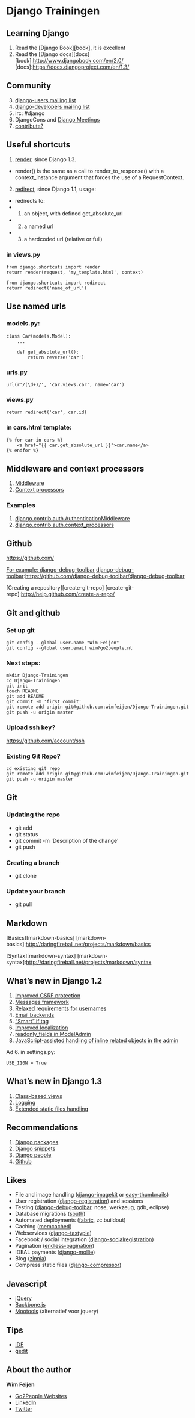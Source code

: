 Django Trainingen
=================

Learning Django
------------
1. Read the [Django Book][book], it is excellent
2. Read the [Django docs][docs]
[book]:http://www.djangobook.com/en/2.0/
[docs]:https://docs.djangoproject.com/en/1.3/

Community
---
3. [django-users mailing list][django-users]
4. [django-developers mailing list][django-developers]
5. irc: #django
6. DjangoCons and [Django Meetings][meetings]
7. [contribute?][contribute]

[django-users]:http://groups.google.com/group/django-users
[django-developers]:http://groups.google.com/group/django-developers
[meetings]:http://wiki.python.org/moin/DjangoMeetingNL
[contribute]:https://docs.djangoproject.com/en/1.3/#the-django-open-source-project

Useful shortcuts
----------------
1. [render][render], since Django 1.3.
  - render() is the same as a call to render_to_response() with a context_instance argument that forces the use of a RequestContext.
2. [redirect][redirect], since Django 1.1, usage:
 - redirects to:
 - 1. an object, with defined get_absolute_url
 - 2. a named url
 - 3. a hardcoded url (relative or full)

### in views.py
    from django.shortcuts import render
    return render(request, 'my_template.html', context)

    from django.shortcuts import redirect
    return redirect('name_of_url')

[render]:https://docs.djangoproject.com/en/1.3/topics/http/shortcuts/#render
[redirect]:https://docs.djangoproject.com/en/1.3/topics/http/shortcuts/#redirect

Use named urls
--------------
### models.py:
    class Car(models.Model):
        ...

        def get_absolute_url():
            return reverse('car')

### urls.py
    url(r'/(\d+)/', 'car.views.car', name='car')

### views.py
    return redirect('car', car.id)

### in cars.html template:
    {% for car in cars %}
        <a href="{{ car.get_absolute_url }}">car.name</a>
    {% endfor %}


Middleware and context processors
------------------------

1. [Middleware][middleware]
2. [Context processors][context_processors]

### Examples
1. [django.contrib.auth.AuthenticationMiddleware][auth-middleware]
2. [django.contrib.auth.context_processors][auth-processor]

[middleware]:https://docs.djangoproject.com/en/1.3/topics/http/middleware/
[context_processors]:https://docs.djangoproject.com/en/dev/ref/templates/api/#writing-your-own-context-processors

[auth-middleware]:https://github.com/django/django/blob/master/django/contrib/auth/middleware.py
[auth-processor]:https://github.com/django/django/blob/master/django/contrib/auth/context_processors.py


Github
------
https://github.com/

[For example: django-debug-toolbar][django-debug-toolbar]
[django-debug-toolbar]:https://github.com/django-debug-toolbar/django-debug-toolbar

[Creating a repository][create-git-repo]
[create-git-repo]:http://help.github.com/create-a-repo/

Git and github
--------------
### Set up git
    git config --global user.name "Wim Feijen"
    git config --global user.email wim@go2people.nl

### Next steps:
    mkdir Django-Trainingen
    cd Django-Trainingen
    git init
    touch README
    git add README
    git commit -m 'first commit'
    git remote add origin git@github.com:wimfeijen/Django-Trainingen.git
    git push -u origin master

### Upload ssh key?
https://github.com/account/ssh

### Existing Git Repo?
    cd existing_git_repo
    git remote add origin git@github.com:wimfeijen/Django-Trainingen.git
    git push -u origin master

Git
---

### Updating the repo
- git add
- git status
- git commit -m 'Description of the change'
- git push

### Creating a branch
- git clone

### Update your branch
- git pull


Markdown
--------
[Basics][markdown-basics]
[markdown-basics]:http://daringfireball.net/projects/markdown/basics

[Syntax][markdown-syntax]
[markdown-syntax]:http://daringfireball.net/projects/markdown/syntax

What’s new in Django 1.2
------------------------
1. [Improved CSRF protection][csrf]
2. [Messages framework][messages]
3. [Relaxed requirements for usernames][usernames]
4. [Email backends][email backends]
5. [“Smart” if tag][if]
6. [Improved localization][l10n]
7. [readonly_fields in ModelAdmin][readonly]
8. [JavaScript-assisted handling of inline related objects in the admin][inline]

Ad 6. in settings.py:

    USE_I10N = True

[csrf]:https://docs.djangoproject.com/en/1.3/ref/contrib/csrf/
[messages]:https://docs.djangoproject.com/en/1.3/ref/contrib/messages/
[usernames]:https://docs.djangoproject.com/en/dev/releases/1.2/#relaxed-requirements-for-usernames
[email backends]:https://docs.djangoproject.com/en/dev/topics/email/#topic-email-backends
[if]:https://docs.djangoproject.com/en/dev/releases/1.2/#smart-if-tag
[l10n]:https://docs.djangoproject.com/en/dev/topics/i18n/localization/#format-localization
[readonly]:https://docs.djangoproject.com/en/dev/releases/1.2/#readonly-fields-in-modeladmin
[inline]: https://docs.djangoproject.com/en/dev/releases/1.2/#javascript-assisted-handling-of-inline-related-objects-in-the-admin

What’s new in Django 1.3
------------------------

1. [Class-based views][class-based-views]
2. [Logging][logging]
3. [Extended static files handling][static]

[class-based-views]:https://docs.djangoproject.com/en/1.3/topics/class-based-views/
[logging]:https://docs.djangoproject.com/en/1.3/topics/logging/
[static]:https://docs.djangoproject.com/en/1.3/ref/contrib/staticfiles/

Recommendations
---------------
1. [Django packages][packages]
2. [Django snippets][snippets]
3. [Django people][people]
4. [Github][github]

[snippets]:http://djangosnippets.org/
[packages]:http://djangopackages.com/
[people]:http://djangopeople.net/
[github]:https://github.com

Likes
-----
- File and image handling ([django-imagekit][imagekit] or [easy-thumbnails][easy-thumbnails])
- User registration ([django-registration][registration]) and sessions
- Testing ([django-debug-toolbar][django-debug-toolbar], nose, werkzeug, gdb, eclipse)
- Database migrations ([south][south])
- Automated deployments ([fabric][fabric], zc.buildout)
- Caching ([memcached][memcached])
- Webservices ([django-tastypie][tastypie])
- Facebook / social integration ([django-socialregistration][social])
- Pagination ([endless-pagination][pagination])
- IDEAL payments ([django-mollie][mollie])
- Blog ([zinnia][zinnia])
- Compress static files ([django-compressor][compressor])

[imagekit]:https://github.com/jdriscoll/django-imagekit
[easy-thumbnails]:https://github.com/SmileyChris/easy-thumbnails
[registration]:https://bitbucket.org/ubernostrum/django-registration/
[django-debug-toolbar]:https://github.com/django-debug-toolbar/django-debug-toolbar
[south]:http://south.aeracode.org/docs/installation.html
[memcached]:https://docs.djangoproject.com/en/dev/topics/cache/
[tastypie]:https://github.com/toastdriven/django-tastypie
[social]:http://pypi.python.org/pypi/django-socialregistration/0.4.5
[pagination]:http://code.google.com/p/django-endless-pagination/
[mollie]:https://github.com/peeb/django-mollie-ideal
[zinnia]:https://github.com/Fantomas42/django-blog-zinnia
[compressor]:https://github.com/jezdez/django_compressor
[fabric]:http://docs.fabfile.org/en/1.2.2/index.html

Javascript
----
- [jQuery][jquery]
- [Backbone.js][backbone]
- [Mootools][mootools] (alternatief voor jquery)

[jquery]:http://jquery.com/
[backbone]:http://documentcloud.github.com/backbone/
[mootools]:http://mootools.net/

Tips
----

- [IDE][ide]
- [gedit][gedit]

[ide]:http://groups.google.com/group/django-users/browse_thread/thread/6705476b48c146b6/b02b6b5c09a3af16?q=gedit&lnk=ol&
[gedit]:http://www.micahcarrick.com/gedit-as-a-django-ide-for-linux.html

About the author
----------------

**Wim Feijen**

- [Go2People Websites][go2people]
- [LinkedIn][linkedin]
- [Twitter][twitter]

[go2people]:http://www.go2people.nl
[linkedin]:http://www.linkedin.com/profile/view?id=10669566
[twitter]:http://twitter.com/#!/wimfeijen



